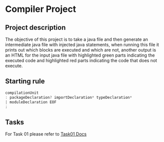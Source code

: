 # Compiler Project

## Project description

The objective of this project is to take a java file and then generate an intermediate java file with injected java statements, when running this file it prints out which blocks are executed and which are not, another output is an HTML for the input java file with highlighted green parts indicating the executed code and highlighted red parts indicating the code that does not execute.

## Starting rule

```java
compilationUnit
: packageDeclaration? importDeclaration* typeDeclaration*
| moduleDeclaration EOF
;
```

## Tasks

For Task 01 please refer to [Task01 Docs](./Docs/task1.md)
